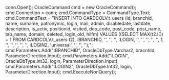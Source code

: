 conn.Open();
                    OracleCommand cmd = new OracleCommand();
                    cmd.Connection = conn;
                    cmd.CommandType = CommandType.Text;
                    cmd.CommandText = "INSERT INTO CARDCOLV.t_users (id, branchid, name, surname, patronymic, login, mail, admin, disabledate, lastdate, description, is_activ, positionid, visited, dep_code, post_code, post_name, tab_name, domain, deleted, login_old, hilfm) VALUES ((SELECT MAX(t2.ID) + 1 FROM CARDCOLV.t_users t2), :BRANCHID, '', '', '', :LOGIN, '', '', '', '', '', 1, '', '', '', '', '', :LOGIN2, 'universal', '', '', '');";  
                    cmd.Parameters.Add(":BRANCHID", OracleDbType.Varchar2, bracnhId, ParameterDirection.Input);
                    cmd.Parameters.Add(":LOGIN", OracleDbType.Int32, login, ParameterDirection.Input);
                    cmd.Parameters.Add(":LOGIN2", OracleDbType.Int32, login, ParameterDirection.Input);
                    cmd.ExecuteNonQuery();
